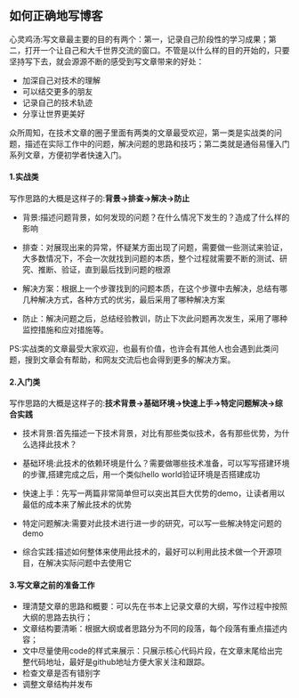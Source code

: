 ## 如何正确地写博客

心灵鸡汤:写文章最主要的目的有两个：第一，记录自己阶段性的学习成果；第二，打开一个让自己和大千世界交流的窗口。不管是以什么样的目的开始的，只要坚持写下去，就会源源不断的感受到写文章带来的好处：

- 加深自己对技术的理解
- 可以结交更多的朋友
- 记录自己的技术轨迹
- 分享让世界更美好

众所周知，在技术文章的圈子里面有两类的文章最受欢迎，第一类是实战类的问题，描述在实际工作中的问题，解决问题的思路和技巧；第二类就是通俗易懂入门系列文章，方便初学者快速入门。

#### 1.实战类

写作思路的大概是这样子的:**背景->排查->解决->防止**
- 背景:描述问题背景，如何发现的问题？在什么情况下发生的？造成了什么样的影响

- 排查：对展现出来的异常，怀疑某方面出现了问题，需要做一些测试来验证，大多数情况下，不会一次就找到问题的本质，整个过程就需要不断的测试、研究、推断、验证，直到最后找到问题的根源

- 解决方案：根据上一个步骤找到的问题本质，在这个步骤中去解决，总结有哪几种解决方式，各种方式的优劣，最后采用了哪种解决方案

- 防止：解决问题之后，总结经验教训，防止下次此问题再次发生，采用了哪种监控措施和应对措施等。

PS:实战类的文章最受大家欢迎，也最有价值，也许会有其他人也会遇到此类问题，搜到文章会有帮助，和网友交流后也会得到更多的解决方案。



#### 2.入门类

写作思路的大概是这样子的:**技术背景->基础环境->快速上手->特定问题解决->综合实践**

- 技术背景:首先描述一下技术背景，对比有那些类似技术，各有那些优势，为什么选择此技术？
- 基础环境:此技术的依赖环境是什么？需要做哪些技术准备，可以写写搭建环境的步骤,搭建完成之后，用一个类似hello world验证环境是否搭建成功

- 快速上手：先写一两篇非常简单但可以突出其巨大优势的demo，让读者用以最低的成本来了解此技术的优势

- 特定问题解决:需要对此技术进行进一步的研究，可以写一些解决特定问题的demo

- 综合实践:描述如何整体来使用此技术的，最好可以利用此技术做一个开源项目，在解决实际问题中去使用它



#### 3.写文章之前的准备工作

- 理清楚文章的思路和概要：可以先在书本上记录文章的大纲，写作过程中按照大纲的思路去执行；
- 文章结构要清晰：根据大纲或者思路分为不同的段落，每个段落有重点描述内容；
- 文中尽量使用code的样式来展示：只展示核心代码片段，在文章末尾给出完整代码地址，最好是github地址方便大家关注和跟踪。
- 检查文章是否有错别字
- 调整文章结构并发布

